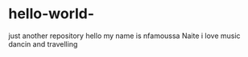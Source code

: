 # hello-world-
just another repository 
hello my name is nfamoussa Naite 
i love music dancin and travelling 
